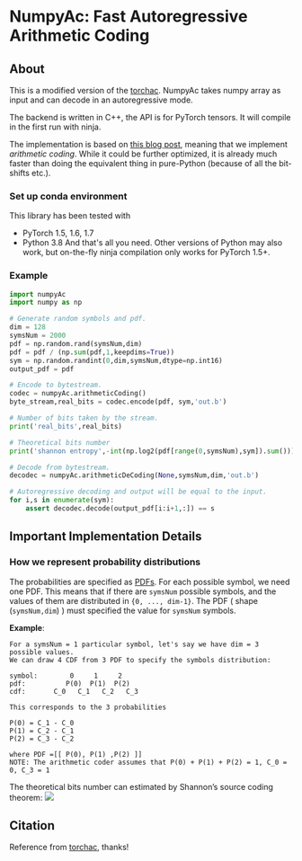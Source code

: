 # NumpyAc: Fast Autoregressive Arithmetic Coding

## About

This is a modified version of the [torchac](https://github.com/fab-jul/torchac). NumpyAc takes numpy array as input and can decode in an autoregressive mode.

The backend is written in C++, the API is for PyTorch tensors. It will compile in the first run with ninja.

The implementation is based on [this blog post](https://marknelson.us/posts/2014/10/19/data-compression-with-arithmetic-coding.html),
meaning that we implement _arithmetic coding_.
While it could be further optimized, it is already much faster than doing the equivalent thing in pure-Python (because of all the
 bit-shifts etc.).

### Set up conda environment

This library has been tested with

- PyTorch 1.5, 1.6, 1.7
- Python 3.8
And that's all you need. Other versions of Python may also work,
but on-the-fly ninja compilation only works for PyTorch 1.5+.

### Example

```python
import numpyAc
import numpy as np

# Generate random symbols and pdf.
dim = 128
symsNum = 2000
pdf = np.random.rand(symsNum,dim)
pdf = pdf / (np.sum(pdf,1,keepdims=True))
sym = np.random.randint(0,dim,symsNum,dtype=np.int16)
output_pdf = pdf

# Encode to bytestream.
codec = numpyAc.arithmeticCoding()
byte_stream,real_bits = codec.encode(pdf, sym,'out.b')

# Number of bits taken by the stream.
print('real_bits',real_bits)

# Theoretical bits number
print('shannon entropy',-int(np.log2(pdf[range(0,symsNum),sym]).sum()))

# Decode from bytestream.
decodec = numpyAc.arithmeticDeCoding(None,symsNum,dim,'out.b')

# Autoregressive decoding and output will be equal to the input.
for i,s in enumerate(sym):
    assert decodec.decode(output_pdf[i:i+1,:]) == s
```


## Important Implementation Details

### How we represent probability distributions

The probabilities are specified as [PDFs](https://en.wikipedia.org/wiki/Probability_density_function).
For each possible symbol, we need one PDF. This means that if there are `symsNum` possible symbols, and the values of them are distributed in `{0, ..., dim-1}`. The PDF ( shape (`symsNum,dim`) ) must specified the value for `symsNum` symbols.

**Example**:

```
For a symsNum = 1 particular symbol, let's say we have dim = 3 possible values. 
We can draw 4 CDF from 3 PDF to specify the symbols distribution:

symbol:        0     1     2
pdf:          P(0)  P(1)  P(2)
cdf:       C_0   C_1   C_2   C_3

This corresponds to the 3 probabilities

P(0) = C_1 - C_0
P(1) = C_2 - C_1
P(2) = C_3 - C_2

where PDF =[[ P(0), P(1) ,P(2) ]]
NOTE: The arithmetic coder assumes that P(0) + P(1) + P(2) = 1, C_0 = 0, C_3 = 1
```
The theoretical bits number can estimated by Shannon’s source coding theorem:
![](https://latex.codecogs.com/svg.image?\\sum_{s}-log_2P(s))
## Citation
Reference from [torchac](https://github.com/fab-jul/torchac), thanks!
